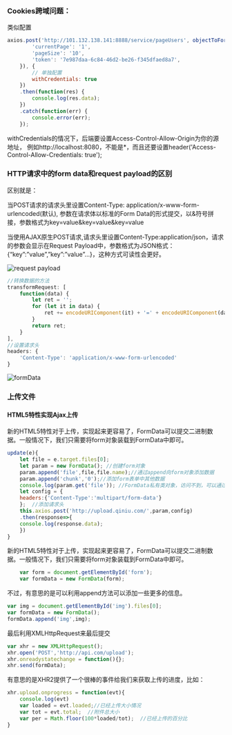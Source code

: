 ### Cookies跨域问题：

类似配置
```javascript
axios.post('http://101.132.138.141:8888/service/pageUsers', objectToForm({
        'currentPage': '1',
        'pageSize': '10',
        'token': '7e987daa-6c84-46d2-be26-f345dfaed8a7',
    }), {
        // 单独配置
        withCredentials: true
    })
    .then(function(res) {
        console.log(res.data);
    })
    .catch(function(err) {
        console.error(err);
    });
```

withCredentials的情况下，后端要设置Access-Control-Allow-Origin为你的源地址，
例如http://localhost:8080，不能是*，而且还要设置header('Access-Control-Allow-Credentials: true');


### HTTP请求中的form data和request payload的区别

区别就是：

当POST请求的请求头里设置Content-Type: application/x-www-form-urlencoded(默认), 参数在请求体以标准的Form Data的形式提交，以&符号拼接，参数格式为key=value&key=value&key=value

当使用AJAX原生POST请求,请求头里设置Content-Type:application/json，请求的参数会显示在Request Payload中，参数格式为JSON格式：{“key”:”value”,”key”:”value”…}，这种方式可读性会更好。

![request payload](https://upload-images.jianshu.io/upload_images/9249356-96fcce0d749a64ac.png?imageMogr2/auto-orient/strip%7CimageView2/2/w/1240)

```js
//转换数据的方法
transformRequest: [
    function(data) {
        let ret = '';
        for (let it in data) {
            ret += encodeURIComponent(it) + '=' + encodeURIComponent(data[it]) + '&';
        }
        return ret;
    }
],
//设置请求头
headers: {
    'Content-Type': 'application/x-www-form-urlencoded'
}

```


![formData](https://upload-images.jianshu.io/upload_images/9249356-05117907770b9a28.png?imageMogr2/auto-orient/strip%7CimageView2/2/w/1240)

### 上传文件

#### HTML5特性实现Ajax上传
新的HTML5特性对于上传，实现起来更容易了，FormData可以提交二进制数据。一般情况下，我们只需要将form对象装载到FormData中即可。

```js
update(e){
    let file = e.target.files[0];           
    let param = new FormData(); //创建form对象
    param.append('file',file,file.name);//通过append向form对象添加数据
    param.append('chunk','0');//添加form表单中其他数据
    console.log(param.get('file')); //FormData私有类对象，访问不到，可以通过get判断值是否传进去
    let config = {
    headers:{'Content-Type':'multipart/form-data'}
    };  //添加请求头
    this.axios.post('http://upload.qiniu.com/',param,config)
    .then(response=>{
    console.log(response.data);
    })        
}

```

新的HTML5特性对于上传，实现起来更容易了，FormData可以提交二进制数据。一般情况下，我们只需要将form对象装载到FormData中即可。

```js
    var form = document.getElementById('form');
    var formData = new FormData(form);
```

不过，有意思的是可以利用append方法可以添加一些更多的信息。

```js
var img = document.getElementById('img').files[0];
var formData = new FormData();
formData.append('img',img);
```

最后利用XMLHttpRequest来最后提交

```js
var xhr = new XMLHttpRequest();
xhr.open('POST','http://api.com/upload');
xhr.onreadystatechange = function(){};
xhr.send(formData);
```

有意思的是XHR2提供了一个很棒的事件给我们来获取上传的进度，比如：
```js
xhr.upload.onprogress = function(evt){
    console.log(evt)
    var loaded = evt.loaded;//已经上传大小情况
    var tot = evt.total;  //附件总大小
    var per = Math.floor(100*loaded/tot);  //已经上传的百分比  
}
```